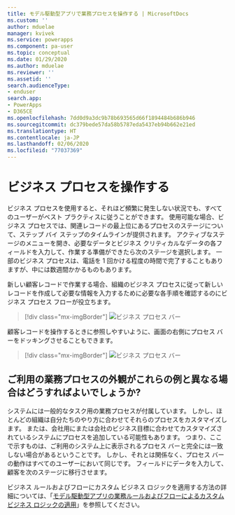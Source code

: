 ```yaml
---
title: モデル駆動型アプリで業務プロセスを操作する | MicrosoftDocs
ms.custom: ''
author: mduelae
manager: kvivek
ms.service: powerapps
ms.component: pa-user
ms.topic: conceptual
ms.date: 01/29/2020
ms.author: mduelae
ms.reviewer: ''
ms.assetid: ''
search.audienceType:
- enduser
search.app:
- PowerApps
- D365CE
ms.openlocfilehash: 7dd0d9a3dc9b78b693565d66f1894484b686b946
ms.sourcegitcommit: dc379bede57da58b5787eda5437eb94b662e21ed
ms.translationtype: HT
ms.contentlocale: ja-JP
ms.lasthandoff: 02/06/2020
ms.locfileid: "77037369"
---
```

# <a name="work-with-business-processes"></a>ビジネス プロセスを操作する

ビジネス プロセスを使用すると、それほど頻繁に発生しない状況でも、すべてのユーザーがベスト プラクティスに従うことができます。 使用可能な場合、ビジネス プロセスでは、関連レコードの最上位にあるプロセスのステージについて、ステップ バイ ステップのタイムラインが提供されます。 アクティブなステージのメニューを開き、必要なデータとビジネス クリティカルなデータの各フィールドを入力して、作業する準備ができたら次のステージを選択します。 一部のビジネス プロセスは、電話を 1 回かける程度の時間で完了することもありますが、中には数週間かかるものもあります。


新しい顧客レコードで作業する場合、組織のビジネス プロセスに従って新しいレコードを作成して必要な情報を入力するために必要な各手順を確認するのにビジネス プロセス フローが役立ちます。 


> [!div class="mx-imgBorder"]
> ![ビジネス プロセス バー](media/business-process.png "ビジネス プロセス バー")



顧客レコードを操作するときに参照しやすいように、画面の右側にプロセス バーをドッキングさせることもできます。 

> [!div class="mx-imgBorder"]
> ![ビジネス プロセス バー](media/bpdock.gif "ビジネス プロセス バー")
 
  
 
## <a name="what-if-your-business-processes-looks-different-from-these-examples"></a>ご利用の業務プロセスの外観がこれらの例と異なる場合はどうすればよいでしょうか?  

システムには一般的なタスク用の業務プロセスが付属しています。 しかし、ほとんどの組織は自分たちのやり方に合わせてそれらのプロセスをカスタマイズします。 または、会社用にまたは会社のビジネス目標に合わせてカスタマイズされているシステムにプロセスを追加している可能性もあります。 つまり、ここで示すものは、ご利用のシステム上に表示されるプロセス バーと完全には一致しない場合があるということです。 しかし、それとは関係なく、プロセス バーの動作はすべてのユーザーにおいて同じです。 フィールドにデータを入力して、顧客を次のステージに移行させます。


ビジネス ルールおよびフローにカスタム ビジネス ロジックを適用する方法の詳細については、「[モデル駆動型アプリの業務ルールおよびフローによるカスタム ビジネス ロジックの適用](https://docs.microsoft.com/powerapps/maker/model-driven-apps/guide-staff-through-common-tasks-processes)」を参照してください。
